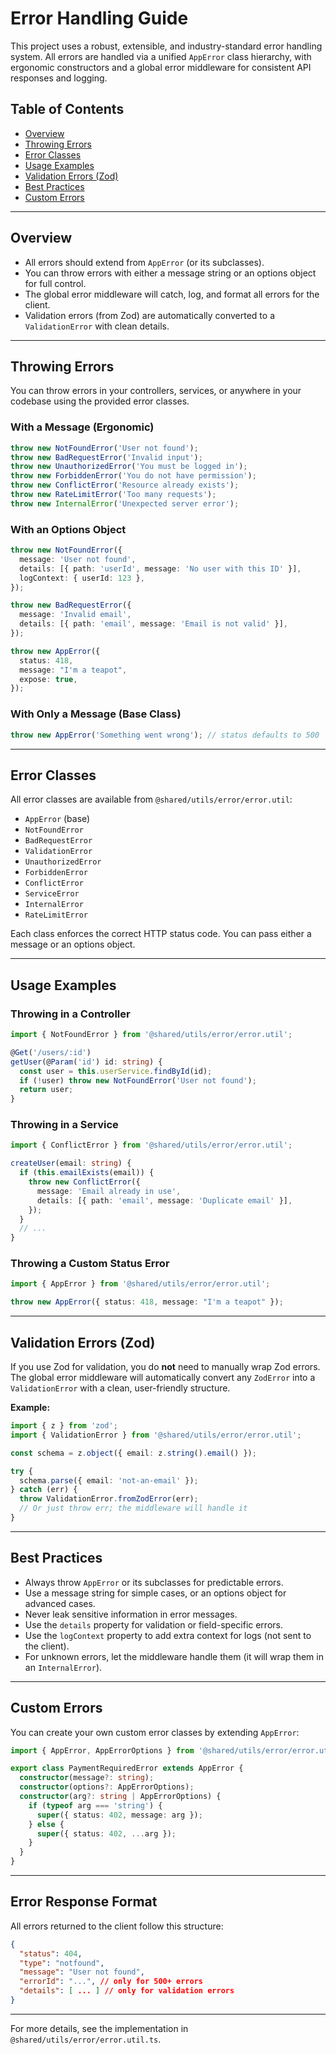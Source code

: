 # Error Handling Guide

This project uses a robust, extensible, and industry-standard error handling system. All errors are handled via a unified `AppError` class hierarchy, with ergonomic constructors and a global error middleware for consistent API responses and logging.

## Table of Contents

- [Overview](#overview)
- [Throwing Errors](#throwing-errors)
- [Error Classes](#error-classes)
- [Usage Examples](#usage-examples)
- [Validation Errors (Zod)](#validation-errors-zod)
- [Best Practices](#best-practices)
- [Custom Errors](#custom-errors)

---

## Overview

- All errors should extend from `AppError` (or its subclasses).
- You can throw errors with either a message string or an options object for full control.
- The global error middleware will catch, log, and format all errors for the client.
- Validation errors (from Zod) are automatically converted to a `ValidationError` with clean details.

---

## Throwing Errors

You can throw errors in your controllers, services, or anywhere in your codebase using the provided error classes.

### With a Message (Ergonomic)

```ts
throw new NotFoundError('User not found');
throw new BadRequestError('Invalid input');
throw new UnauthorizedError('You must be logged in');
throw new ForbiddenError('You do not have permission');
throw new ConflictError('Resource already exists');
throw new RateLimitError('Too many requests');
throw new InternalError('Unexpected server error');
```

### With an Options Object

```ts
throw new NotFoundError({
  message: 'User not found',
  details: [{ path: 'userId', message: 'No user with this ID' }],
  logContext: { userId: 123 },
});

throw new BadRequestError({
  message: 'Invalid email',
  details: [{ path: 'email', message: 'Email is not valid' }],
});

throw new AppError({
  status: 418,
  message: "I'm a teapot",
  expose: true,
});
```

### With Only a Message (Base Class)

```ts
throw new AppError('Something went wrong'); // status defaults to 500
```

---

## Error Classes

All error classes are available from `@shared/utils/error/error.util`:

- `AppError` (base)
- `NotFoundError`
- `BadRequestError`
- `ValidationError`
- `UnauthorizedError`
- `ForbiddenError`
- `ConflictError`
- `ServiceError`
- `InternalError`
- `RateLimitError`

Each class enforces the correct HTTP status code. You can pass either a message or an options object.

---

## Usage Examples

### Throwing in a Controller

```ts
import { NotFoundError } from '@shared/utils/error/error.util';

@Get('/users/:id')
getUser(@Param('id') id: string) {
  const user = this.userService.findById(id);
  if (!user) throw new NotFoundError('User not found');
  return user;
}
```

### Throwing in a Service

```ts
import { ConflictError } from '@shared/utils/error/error.util';

createUser(email: string) {
  if (this.emailExists(email)) {
    throw new ConflictError({
      message: 'Email already in use',
      details: [{ path: 'email', message: 'Duplicate email' }],
    });
  }
  // ...
}
```

### Throwing a Custom Status Error

```ts
import { AppError } from '@shared/utils/error/error.util';

throw new AppError({ status: 418, message: "I'm a teapot" });
```

---

## Validation Errors (Zod)

If you use Zod for validation, you do **not** need to manually wrap Zod errors. The global error middleware will automatically convert any `ZodError` into a `ValidationError` with a clean, user-friendly structure.

**Example:**

```ts
import { z } from 'zod';
import { ValidationError } from '@shared/utils/error/error.util';

const schema = z.object({ email: z.string().email() });

try {
  schema.parse({ email: 'not-an-email' });
} catch (err) {
  throw ValidationError.fromZodError(err);
  // Or just throw err; the middleware will handle it
}
```

---

## Best Practices

- Always throw `AppError` or its subclasses for predictable errors.
- Use a message string for simple cases, or an options object for advanced cases.
- Never leak sensitive information in error messages.
- Use the `details` property for validation or field-specific errors.
- Use the `logContext` property to add extra context for logs (not sent to the client).
- For unknown errors, let the middleware handle them (it will wrap them in an `InternalError`).

---

## Custom Errors

You can create your own custom error classes by extending `AppError`:

```ts
import { AppError, AppErrorOptions } from '@shared/utils/error/error.util';

export class PaymentRequiredError extends AppError {
  constructor(message?: string);
  constructor(options?: AppErrorOptions);
  constructor(arg?: string | AppErrorOptions) {
    if (typeof arg === 'string') {
      super({ status: 402, message: arg });
    } else {
      super({ status: 402, ...arg });
    }
  }
}
```

---

## Error Response Format

All errors returned to the client follow this structure:

```json
{
  "status": 404,
  "type": "notfound",
  "message": "User not found",
  "errorId": "...", // only for 500+ errors
  "details": [ ... ] // only for validation errors
}
```

---

For more details, see the implementation in `@shared/utils/error/error.util.ts`.
